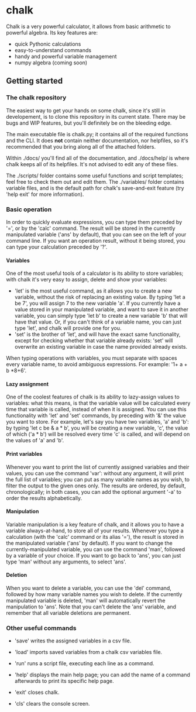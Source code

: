 # chalk
Chalk is a very powerful calculator, it allows from basic arithmetic to powerful algebra.
Its key features are:
- quick Pythonic calculations
- easy-to-understand commands
- handy and powerful variable management
- numpy algebra (coming soon)

## Getting started

### The chalk repository

The easiest way to get your hands on some chalk, since it's still in developement, is to clone this repository in its current state. There may be bugs and WIP features, but you'll definitely be on the bleeding edge.

The main executable file is chalk.py; it contains all of the required functions and the CLI. It does **not** contain neither documentation, nor helpfiles, so it's recommended that you bring along all of the attached folders.

Within ./docs/ you'll find all of the documentation, and ./docs/help/ is where chalk keeps all of its helpfiles. It's not advised to edit any of these files.

The ./scripts/ folder contains some useful functions and script templates; feel free to check them out and edit them.
The ./variables/ folder contains variable files, and is the default path for chalk's save-and-exit feature (try 'help exit' for more information).

### Basic operation

In order to quickly evaluate expressions, you can type them preceded by '=', or by the 'calc' command. The result will be stored in the currently manipulated variable ('ans' by default), that you can see on the left of your command line. If you want an operation result, without it being stored, you can type your calculation preceded by '?'.

#### Variables

One of the most useful tools of a calculator is its ability to store variables; with chalk it's very easy to assign, delete and show your variables:
- 'let' is the most useful command, as it allows you to create a new variable, without the risk of replacing an existing value. By typing 'let a be 7', you will assign 7 to the new variable 'a'. If you currently have a value stored in your manipulated variable, and want to save it in another variable, you can simply type 'let b' to create a new variable 'b' that will have that value. Or, if you can't think of a variable name, you can just type 'let', and chalk will provide one for you.
- 'set' is the brother of 'let', and will have the exact same functionality, except for checking whether that variable already exists: 'set' will overwrite an existing variable in case the name provided already exists.

When typing operations with variables, you must separate with spaces every variable name, to avoid ambiguous expressions. For example: '1+ a + b \*8+6'.

#### Lazy assignment

One of the coolest features of chalk is its ability to lazy-assign values to variables: what this means, is that the variable value will be calculated every time that variable is called, instead of when it is assigned. You can use this functionality with 'let' and 'set' commands, by preceding with '&' the value you want to store. For example, let's say you have two variables, 'a' and 'b': by typing 'let c be & a * b', you will be creating a new variable, 'c', the value of which ('a * b') will be resolved every time 'c' is called, and will depend on the values of 'a' and 'b'.

#### Print variables

Whenever you want to print the list of currently assigned variables and their values, you can use the command 'var': without any argument, it will print the full list of variables; you can put as many variable names as you wish, to filter the output to the given ones only. The results are ordered, by default, chronologically; in both cases, you can add the optional argument '-a' to order the results alphabetically.

#### Manipulation

Variable manipulation is a key feature of chalk, and it allows you to have a variable always-at-hand, to store all of your results. Whenever you type a calculation (with the 'calc' command or its alias '='), the result is stored in the manipulated variable ('ans' by default). If you want to change the currently-manipulated variable, you can use the command 'man', followed by a variable of your choice. If you want to go back to 'ans', you can just type 'man' without any arguments, to select 'ans'.

#### Deletion

When you want to delete a variable, you can use the 'del' command, followed by how many variable names you wish to delete. If the currently manipulated variable is deleted, 'man' will automatically revert the manipulation to 'ans'. Note that you can't delete the 'ans' variable, and remember that all variable deletions are permanent.

### Other useful commands

- 'save' writes the assigned variables in a csv file.
- 'load' imports saved variables from a chalk csv variables file.
- 'run' runs a script file, executing each line as a command.

- 'help' displays the main help page; you can add the name of a command afterwards to print its specific help page.
- 'exit' closes chalk.
- 'cls' clears the console screen.
